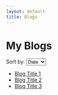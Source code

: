 ```yaml
---
layout: default
title: Blogs
---
```


# My Blogs

<div class="blog-list">
  <div class="sort-options">
    <label for="sort-select">Sort by:</label>
    <select id="sort-select">
      <option value="date">Date</option>
      <option value="topic">Topic</option>
    </select>
  </div>
  <ul id="blog-list">
    <li data-date="2024-07-01" data-topic="Tech"><a href="/2024-07-13-my-first-post/blog1">Blog Title 1</a></li>
    <li data-date="2024-06-25" data-topic="Science"><a href="/blogs/blog2">Blog Title 2</a></li>
    <li data-date="2024-07-10" data-topic="Tech"><a href="/blogs/blog3">Blog Title 3</a></li>
    <!-- Add more blog links as needed -->
  </ul>
</div>

